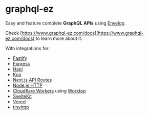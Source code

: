 # graphql-ez

Easy and feature complete **GraphQL APIs** using [Envelop](https://www.envelop.dev/).

Check [https://www.graphql-ez.com/docs](https://www.graphql-ez.com/docs) to learn more about it.

With integrations for:

- [Fastify](https://www.fastify.io/)
- [Express](https://expressjs.com/)
- [Hapi](https://hapi.dev/)
- [Koa](https://koajs.com/)
- [Next.js API Routes](https://nextjs.org/docs/api-routes/introduction)
- [Node.js HTTP](https://nodejs.org/api/http.html)
- [Cloudflare Workers](https://workers.cloudflare.com/) using [Worktop](https://github.com/lukeed/worktop)
- [SvelteKit](https://kit.svelte.dev/)
- [Vercel](https://vercel.com/docs/runtimes#official-runtimes/node-js)
- [tinyhttp](https://tinyhttp.v1rtl.site/)
